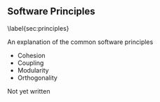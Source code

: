 
## Software Principles

\label{sec:principles}

An explanation of the common software principles

*   Cohesion
*   Coupling
*   Modularity
*   Orthogonality

Not yet written
